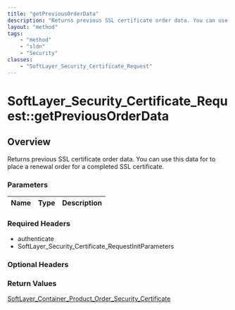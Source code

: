 ```yaml
---
title: "getPreviousOrderData"
description: "Returns previous SSL certificate order data. You can use this data for to place a renewal order for a completed SSL cert... "
layout: "method"
tags:
    - "method"
    - "sldn"
    - "Security"
classes:
    - "SoftLayer_Security_Certificate_Request"
---
```

# SoftLayer_Security_Certificate_Request::getPreviousOrderData
## Overview 
Returns previous SSL certificate order data. You can use this data for to place a renewal order for a completed SSL certificate. 

### Parameters 
|Name | Type | Description |
| --- | --- | --- |


### Required Headers
* authenticate
* SoftLayer_Security_Certificate_RequestInitParameters

### Optional Headers

### Return Values
<a href='/reference/datatypes/SoftLayer_Container_Product_Order_Security_Certificate'>SoftLayer_Container_Product_Order_Security_Certificate </a>
